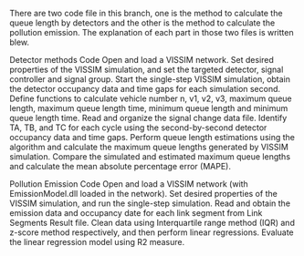 There are two code file in this branch, one is the method to calculate the queue length by detectors and the other is the method to calculate the pollution emission.
The explanation of each part in those two files is written blew.



Detector methods Code
Open and load a VISSIM network.
Set desired properties of the VISSIM simulation, and set the targeted detector, signal controller and signal group.
Start the single-step VISSIM simulation, obtain the detector occupancy data and time gaps for each simulation second. 
Define functions to calculate vehicle number n, v1, v2, v3, maximum queue length, maximum queue length time, minimum queue length and minimum queue length time.
Read and organize the signal change data file. Identify TA, TB, and TC for each cycle using the second-by-second detector occupancy data and time gaps. 
Perform queue length estimations using the algorithm and calculate the maximum queue lengths generated by VISSIM simulation. Compare the simulated and estimated maximum queue lengths and calculate the mean absolute percentage error (MAPE).



Pollution Emission Code
Open and load a VISSIM network (with EmissionModel.dll loaded in the network).
Set desired properties of the VISSIM simulation, and run the single-step simulation.
Read and obtain the emission data and occupancy date for each link segment from Link Segments Result file. 
Clean data using Interquartile range method (IQR) and z-score method respectively, and then perform linear regressions. Evaluate the linear regression model using R2 measure. 
